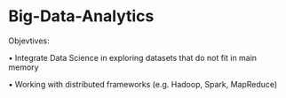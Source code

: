 # Big-Data-Analytics

Objevtives:

• Integrate Data Science in exploring datasets that do not fit in main memory

• Working with distributed frameworks (e.g. Hadoop, Spark, MapReduce)
